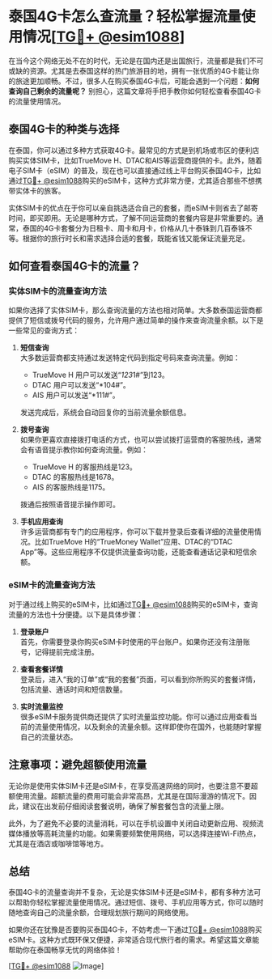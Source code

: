 # 泰国4G卡怎么查流量？轻松掌握流量使用情况[[TG💪+ @esim1088](https://t.me/s/esim1088)]

在当今这个网络无处不在的时代，无论是在国内还是出国旅行，流量都是我们不可或缺的资源。尤其是去泰国这样的热门旅游目的地，拥有一张优质的4G卡能让你的旅途更加顺畅。不过，很多人在购买泰国4G卡后，可能会遇到一个问题：**如何查询自己剩余的流量呢？** 别担心，这篇文章将手把手教你如何轻松查看泰国4G卡的流量使用情况。

## 泰国4G卡的种类与选择

在泰国，你可以通过多种方式获取4G卡。最常见的方式是到机场或市区的便利店购买实体SIM卡，比如TrueMove H、DTAC和AIS等运营商提供的卡。此外，随着电子SIM卡（eSIM）的普及，现在也可以直接通过线上平台购买泰国4G卡，比如通过[TG💪+ @esim1088](https://t.me/s/esim1088)购买的eSIM卡，这种方式非常方便，尤其适合那些不想携带实体卡的旅客。

实体SIM卡的优点在于你可以亲自挑选适合自己的套餐，而eSIM卡则省去了邮寄时间，即买即用。无论是哪种方式，了解不同运营商的套餐内容是非常重要的。通常，泰国的4G卡套餐分为日租卡、周卡和月卡，价格从几十泰铢到几百泰铢不等。根据你的旅行时长和需求选择合适的套餐，既能省钱又能保证流量充足。

## 如何查看泰国4G卡的流量？

### 实体SIM卡的流量查询方法

如果你选择了实体SIM卡，那么查询流量的方法也相对简单。大多数泰国运营商都提供了短信或拨号代码的服务，允许用户通过简单的操作来查询流量余额。以下是一些常见的查询方式：

1. **短信查询**  
   大多数运营商都支持通过发送特定代码到指定号码来查询流量。例如：
   - TrueMove H 用户可以发送“*123*1#”到123。
   - DTAC 用户可以发送“*104#”。
   - AIS 用户可以发送“*111#”。

   发送完成后，系统会自动回复你的当前流量余额信息。

2. **拨号查询**  
   如果你更喜欢直接拨打电话的方式，也可以尝试拨打运营商的客服热线，通常会有语音提示教你如何查询流量。例如：
   - TrueMove H 的客服热线是123。
   - DTAC 的客服热线是1678。
   - AIS 的客服热线是1175。

   拨通后按照语音提示操作即可。

3. **手机应用查询**  
   许多运营商都有专门的应用程序，你可以下载并登录后查看详细的流量使用情况。比如TrueMove H的“TrueMoney Wallet”应用、DTAC的“DTAC App”等。这些应用程序不仅提供流量查询功能，还能查看通话记录和短信余额。

### eSIM卡的流量查询方法

对于通过线上购买的eSIM卡，比如通过[TG💪+ @esim1088](https://t.me/s/esim1088)购买的eSIM卡，查询流量的方法也十分便捷。以下是具体步骤：

1. **登录账户**  
   首先，你需要登录你购买eSIM卡时使用的平台账户。如果你还没有注册账号，记得提前完成注册。

2. **查看套餐详情**  
   登录后，进入“我的订单”或“我的套餐”页面，可以看到你所购买的套餐详情，包括流量、通话时间和短信数量。

3. **实时流量监控**  
   很多eSIM卡服务提供商还提供了实时流量监控功能。你可以通过应用查看当前的流量使用情况，以及剩余的流量余额。这样即使你在国外，也能随时掌握自己的流量状态。

## 注意事项：避免超额使用流量

无论你是使用实体SIM卡还是eSIM卡，在享受高速网络的同时，也要注意不要超额使用流量。超额流量的费用可能会非常高昂，尤其是在国际漫游的情况下。因此，建议在出发前仔细阅读套餐说明，确保了解套餐包含的流量上限。

此外，为了避免不必要的流量消耗，可以在手机设置中关闭自动更新应用、视频流媒体播放等高耗流量的功能。如果需要频繁使用网络，可以选择连接Wi-Fi热点，尤其是在酒店或咖啡馆等地方。

## 总结

泰国4G卡的流量查询并不复杂，无论是实体SIM卡还是eSIM卡，都有多种方法可以帮助你轻松掌握流量使用情况。通过短信、拨号、手机应用等方式，你可以随时随地查询自己的流量余额，合理规划旅行期间的网络使用。

如果你还在犹豫是否要购买泰国4G卡，不妨考虑一下通过[TG💪+ @esim1088](https://t.me/s/esim1088)购买eSIM卡。这种方式既环保又便捷，非常适合现代旅行者的需求。希望这篇文章能帮助你在泰国畅享无忧的网络体验！

[[TG💪+ @esim1088](https://t.me/s/esim1088) ![Image](https://i.postimg.cc/4NQfJmqS/Snipaste-2025-05-13-00-14-12.png)]